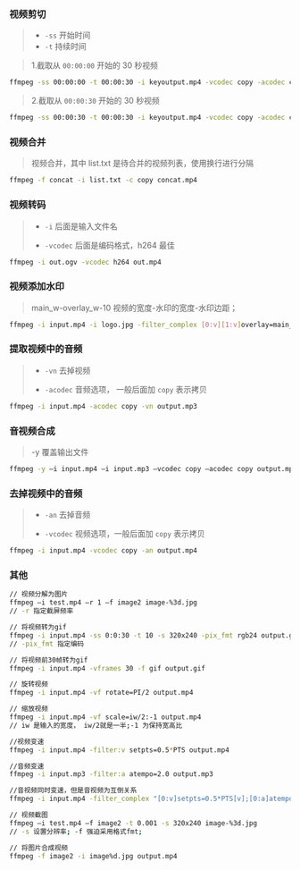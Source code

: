 ### 视频剪切

> - `-ss`  开始时间
> - `-t`  持续时间



> 1.截取从 `00:00:00` 开始的 30 秒视频

```bash
ffmpeg -ss 00:00:00 -t 00:00:30 -i keyoutput.mp4 -vcodec copy -acodec copy split.mp4
```

> 2.截取从 `00:00:30` 开始的 30 秒视频

```bash
ffmpeg -ss 00:00:30 -t 00:00:30 -i keyoutput.mp4 -vcodec copy -acodec copy split1.mp4
```

### 视频合并

> 视频合并，其中 list.txt 是待合并的视频列表，使用换行进行分隔

```bash
ffmpeg -f concat -i list.txt -c copy concat.mp4
```

### 视频转码

> - `-i`  后面是输入文件名
>
> - `-vcodec`  后面是编码格式，h264 最佳

```bash
ffmpeg -i out.ogv -vcodec h264 out.mp4
```

### 视频添加水印

> main_w-overlay_w-10 视频的宽度-水印的宽度-水印边距；

```bash
ffmpeg -i input.mp4 -i logo.jpg -filter_complex [0:v][1:v]overlay=main_w-overlay_w-10:main_h-overlay_h-10[out] -map [out] -map 0:a -codec:a copy output.mp4
```

### 提取视频中的音频

> - `-vn`  去掉视频
>
> - `-acodec`  音频选项， 一般后面加 `copy` 表示拷贝

```bash
ffmpeg -i input.mp4 -acodec copy -vn output.mp3
```

### 音视频合成

> -y 覆盖输出文件

```bash
ffmpeg -y –i input.mp4 –i input.mp3 –vcodec copy –acodec copy output.mp4
```

### 去掉视频中的音频

> - `-an`  去掉音频
>
> - `-vcodec`  视频选项，一般后面加 `copy` 表示拷贝

```bash
ffmpeg -i input.mp4 -vcodec copy -an output.mp4
```

### 其他

```bash
// 视频分解为图片
ffmpeg –i test.mp4 –r 1 –f image2 image-%3d.jpg
// -r 指定截屏频率

// 将视频转为gif
ffmpeg -i input.mp4 -ss 0:0:30 -t 10 -s 320x240 -pix_fmt rgb24 output.gif
// -pix_fmt 指定编码

// 将视频前30帧转为gif
ffmpeg -i input.mp4 -vframes 30 -f gif output.gif

// 旋转视频
ffmpeg -i input.mp4 -vf rotate=PI/2 output.mp4

// 缩放视频
ffmpeg -i input.mp4 -vf scale=iw/2:-1 output.mp4
// iw 是输入的宽度， iw/2就是一半;-1 为保持宽高比

//视频变速
ffmpeg -i input.mp4 -filter:v setpts=0.5*PTS output.mp4

//音频变速
ffmpeg -i input.mp3 -filter:a atempo=2.0 output.mp3

//音视频同时变速，但是音视频为互倒关系
ffmpeg -i input.mp4 -filter_complex "[0:v]setpts=0.5*PTS[v];[0:a]atempo=2.0[a]" -map "[v]" -map "[a]" output.mp4

// 视频截图
ffmpeg –i test.mp4 –f image2 -t 0.001 -s 320x240 image-%3d.jpg
// -s 设置分辨率; -f 强迫采用格式fmt;

// 将图片合成视频
ffmpeg -f image2 -i image%d.jpg output.mp4
```